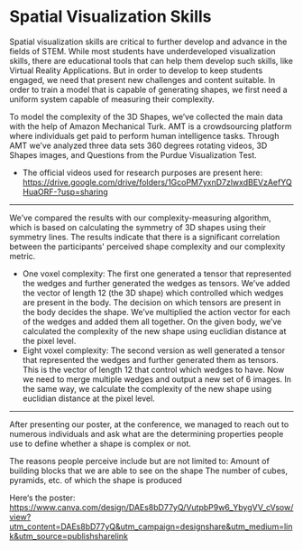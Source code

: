 # Spatial Visualization Skills

Spatial visualization skills are critical to further develop and advance in the fields of STEM. While most students have underdeveloped visualization skills, there are 
educational tools that can help them develop such skills, like Virtual Reality Applications.  But in order to develop to keep students engaged, we need that present new 
challenges and content suitable. In order to train a model that is capable of generating shapes, we first need a uniform system capable of measuring their complexity.

To model the complexity of the 3D Shapes, we’ve collected the main data with the help of Amazon Mechanical Turk. AMT is a crowdsourcing platform where individuals get 
paid to perform human intelligence tasks. Through AMT we’ve analyzed three data sets 360 degrees rotating videos, 3D Shapes images, and Questions from the 
Purdue Visualization Test. 

- The official videos used for research purposes are present here: https://drive.google.com/drive/folders/1GcoPM7yxnD7zlwxdBEVzAefYQHuaORF-?usp=sharing
_________________________________________________________________________________________________________________________________________________________________________________
We’ve compared the results with our complexity-measuring algorithm, which is based on calculating the symmetry of 3D shapes using their symmetry lines. 
The results indicate that there is a significant  correlation between the participants' perceived shape complexity and our complexity metric.  

- One voxel complexity: The first one generated a tensor that represented the wedges and further generated the wedges as tensors. We’ve added the vector of length 12 
(the 3D shape) which controlled which wedges are present in the body. The decision on which tensors are present in the body decides the shape. We’ve multiplied the 
action vector for each of the wedges and added them all together. On the given body, we’ve calculated the complexity of the new shape using euclidian distance at the pixel level.
- Eight voxel complexity: The second version as well generated a tensor that represented the wedges and further generated them as tensors. This is the vector of length 12 that control which wedges to have. Now we need to merge multiple wedges and output a new set of 6 images. In the same way, we calculate the complexity of the new shape using euclidian distance at the pixel level.
__________________________________________________________________________________________________________________________________________________________________________________
After presenting our poster, at the conference, we managed to reach out to numerous individuals and ask what are the determining properties people use to define whether a shape is complex or not.

The reasons people perceive include but are not limited to:
Amount of building blocks that we are able to see on the shape
The number of cubes, pyramids, etc. of which the shape is produced

Here‘s the poster: https://www.canva.com/design/DAEs8bD77yQ/VutpbP9w6_YbygVV_cVsow/view?utm_content=DAEs8bD77yQ&utm_campaign=designshare&utm_medium=link&utm_source=publishsharelink  

